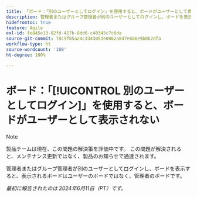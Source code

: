 ```yaml
---
title: 「ボード：「別のユーザーとしてログイン」を使用すると、ボードがユーザーとして表示されない」
description: 管理者またはグループ管理者が別のユーザーとしてログインし、ボードを表示すると、表示されるボードはユーザーのボードではなく、管理者のボードです。
hidefromtoc: true
feature: Agile
exl-id: fe845e13-82fd-417b-8dd6-c40345c7c6da
source-git-commit: 78c9f85a24c3343053e0862a847e6b6e9b0b2dfa
workflow-type: ht
source-wordcount: '108'
ht-degree: 100%

---
```


# ボード：「[!UICONTROL 別のユーザーとしてログイン]」を使用すると、ボードがユーザーとして表示されない

>[!NOTE]
>
>製品チームは現在、この問題の解決策を評価中です。 この問題が解決されると、メンテナンス更新ではなく、製品のお知らせで通達されます。

管理者またはグループ管理者が別のユーザーとしてログインし、ボードを表示すると、表示されるボードはユーザーのボードではなく、管理者のボードです。

_最初に報告されたのは 2024年6月11日（PT）です。_
